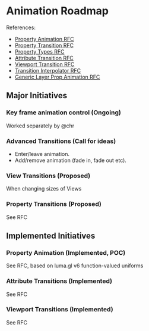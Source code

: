 # Animation Roadmap

References:
* [Property Animation RFC](/dev-docs/RFCs/v7.2/property-animation-rfc.md)
* [Property Transition RFC](/dev-docs/RFCs/v7.2/property-transition-rfc.md)
* [Property Types RFC](/dev-docs/RFCs/v6.3/prop-types-rfc.md)
* [Attribute Transition RFC](/dev-docs/RFCs/v5.1/attribute-transition-rfc.md)
* [Viewport Transition RFC](/dev-docs/RFCs/v5.0/viewport-transition-rfc.md)
* [Transition Interpolator RFC](/dev-docs/RFCs/v5.1/transition-interpolator-rfc.md)
* [Generic Layer Prop Animation RFC](/dev-docs/RFCs/proposals/generic-layer-prop-animation-rfc.md)


## Major Initiatives


### Key frame animation control (Ongoing)

Worked separately by @chr


### Advanced Transitions (Call for ideas)

* Enter/leave animation.
* Add/remove animation (fade in, fade out etc).


### View Transitions (Proposed)

When changing sizes of Views



### Property Transitions (Proposed)

See RFC



## Implemented Initiatives


### Property Animation (Implemented, POC)

See RFC, based on luma.gl v6 function-valued uniforms


### Attribute Transitions (Implemented)

See RFC


### Viewport Transitions (Implemented)

See RFC
